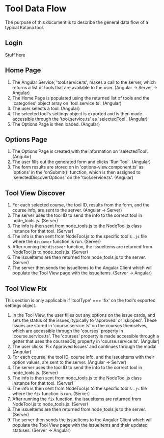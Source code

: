 # Tool Data Flow
The purpose of this document is to describe the general data flow of a typical Katana tool.

## Login
Stuff here

## Home Page
1. The Angular Service, 'tool.service.ts', makes a call to the server, which returns a list of tools that are available to the user. (Angular -> Server -> Angular)
2. The Home Page is populated using the returned list of tools and the 'categories' object array on 'tool.service.ts'. (Angular)
3. The user selects a tool. (Angular)
4. The selected tool's settings object is exported and is then made accessible through the 'tool.service.ts' as 'selectedTool'. (Angular)
5. The Options Page is then loaded. (Angular)

## Options Page
1. The Options Page is created with the information on 'selectedTool'. (Angular)
2. The user fills out the generated form and clicks 'Run Tool'. (Angular)
3. The form results are stored on in 'options-view.component.ts' as 'options' in the 'onSubmit()' function, which is then assigned to 'selectedDiscoverOptions' on the 'tool.service.ts'. (Angular)

## Tool View Discover
1. For each selected course, the tool ID, results from the form, and the course info, are sent to the server. (Angular -> Server)
2. The server uses the tool ID to send the info to the correct tool in node_tools.js. (Server)
3. The info is then sent from node_tools.js to the NodeTool.js class instance for that tool. (Server)
4. The info is then sent from NodeTool.js to the specific tool's `.js` file where the `discover` function is run. (Server)
5. After running the `discover` function, the issueItems are returned from NodeTool.js to node_tools.js. (Server)
6. The issueItems are then returned from node_tools.js to the server. (Server)
7. The server then sends the issueItems to the Angular Client which will populate the Tool View page with the issueItems. (Server -> Angular)

## Tool View Fix 
This section is only applicable if 'toolType' === 'fix' on the tool's exported settings object.
1. In the Tool View, the user filles out any options on the issue cards, and sets the status of the issues, typically to 'approved' or 'skipped'. These issues are stored in 'course.service.ts' on the courses themselves, which are accessible through the 'courses' property in 'course.service.ts'. The 'courses' property is made accessible through a getter that uses the coursesObj property in 'course.service.ts'. (Angular)
2. The user clicks 'Fix Approved Issues' and continues through the modal. (Angular)
3. For each course, the tool ID, course info, and the issueItems with their option values, are sent to the server. (Angular -> Server)
4. The server uses the tool ID to send the info to the correct tool in node_tools.js. (Server)
5. The info is then sent from node_tools.js to the NodeTool.js class instance for that tool. (Server)
6. The info is then sent from NodeTool.js to the specific tool's `.js` file where the `fix` function is run. (Server)
7. After running the `fix` function, the issueItems are returned from NodeTool.js to node_tools.js. (Server)
8. The issueItems are then returned from node_tools.js to the server. (Server)
9. The server then sends the issueItems to the Angular Client which will populate the Tool View page with the issueItems and their updated statuses. (Server -> Angular)